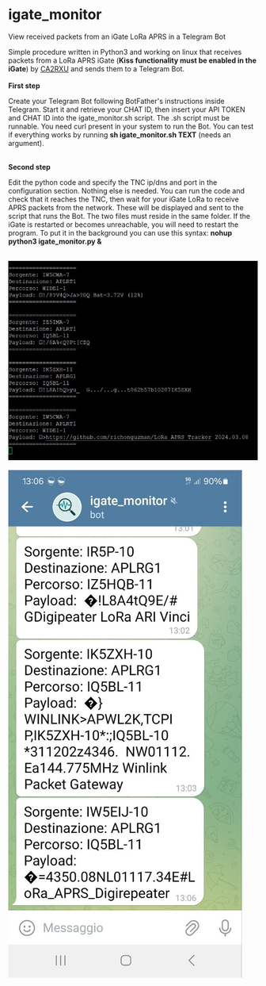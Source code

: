 # igate_monitor
View received packets from an iGate LoRa APRS in a Telegram Bot

Simple procedure written in Python3 and working on linux that receives packets from a LoRa APRS iGate (**Kiss functionality must be enabled in the iGate**) by [CA2RXU](https://github.com/richonguzman/LoRa_APRS_iGate) and sends them to a Telegram Bot.<br><br>
**First step**

Create your Telegram Bot following BotFather's instructions inside Telegram. Start it and retrieve your CHAT ID, then insert your API TOKEN and CHAT ID into the igate_monitor.sh script. The .sh script must be runnable. You need curl present in your system to run the Bot. You can test if everything works by running **sh igate_monitor.sh TEXT** (needs an argument).<br><br>

**Second step**

Edit the python code and specify the TNC ip/dns and port in the configuration section. Nothing else is needed. You can run the code and check that it reaches the TNC, then wait for your iGate LoRa to receive APRS packets from the network. These will be displayed and sent to the script that runs the Bot. The two files must reside in the same folder. If the iGate is restarted or becomes unreachable, you will need to restart the program. To put it in the background you can use this syntax: **nohup python3 igate_monitor.py &**<br><br>

![](https://github.com/ik5xmk/igate_monitor/blob/main/igate_monitor_01.jpg)<br><br>
![](https://github.com/ik5xmk/igate_monitor/blob/main/igate_monitor_02.jpg)

